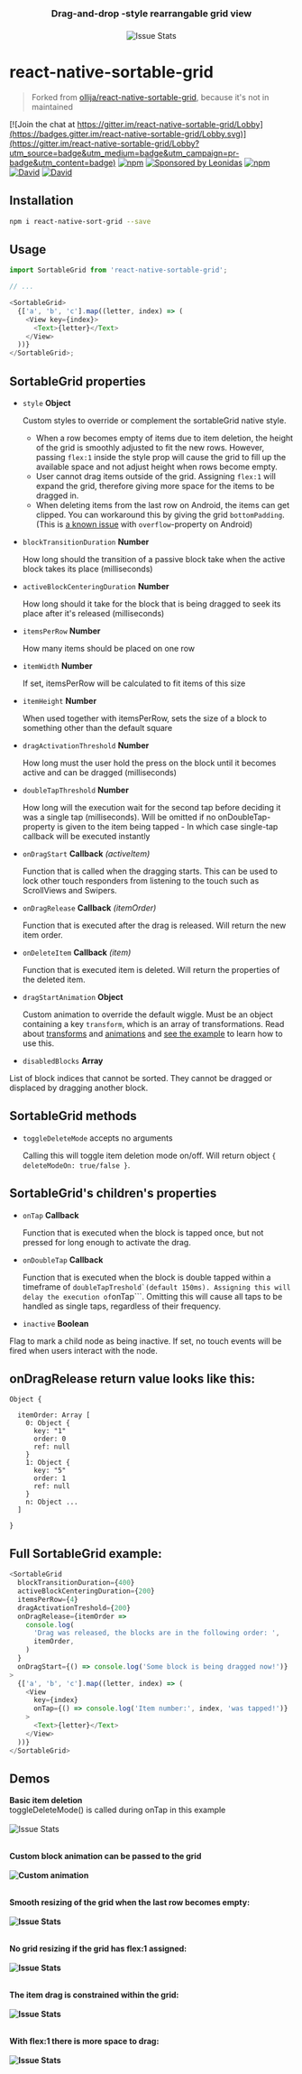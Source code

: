 <h3 align="center" style="margin-bottom: 21px;">
  Drag-and-drop -style rearrangable grid view
</h3>

<p align="center">
  <img alt="Issue Stats" src="http://i.giphy.com/gcB8YYVtL2BsA.gif">
</p>

# react-native-sortable-grid

> Forked from [ollija/react-native-sortable-grid](https://github.com/ollija/react-native-sortable-grid), because it's not in maintained

[![Join the chat at https://gitter.im/react-native-sortable-grid/Lobby](https://badges.gitter.im/react-native-sortable-grid/Lobby.svg)](https://gitter.im/react-native-sortable-grid/Lobby?utm_source=badge&utm_medium=badge&utm_campaign=pr-badge&utm_content=badge)
[![npm](https://img.shields.io/npm/dm/react-native-sort-grid.svg)]()
[![Sponsored by Leonidas](https://img.shields.io/badge/sponsored%20by-leonidas-389fc1.svg)](https://leonidasoy.fi/opensource)
[![npm](https://img.shields.io/npm/l/react-native-sortable-grid.svg)]()
[![David](https://img.shields.io/david/kagawagao/react-native-sort-grid.svg)]()
[![David](https://img.shields.io/david/dev/kagawagao/react-native-sort-grid.svg)]()

## Installation

```bash
npm i react-native-sort-grid --save
```

## Usage

```js
import SortableGrid from 'react-native-sortable-grid';

// ...

<SortableGrid>
  {['a', 'b', 'c'].map((letter, index) => (
    <View key={index}>
      <Text>{letter}</Text>
    </View>
  ))}
</SortableGrid>;
```

## SortableGrid properties

- `style` **Object**

  Custom styles to override or complement the sortableGrid native style.

  - When a row becomes empty of items due to item deletion, the height of the grid is smoothly adjusted to fit the new rows. However, passing `flex:1` inside the style prop will cause the grid to fill up the available space and not adjust height when rows become empty.
  - User cannot drag items outside of the grid. Assigning `flex:1` will expand the grid, therefore giving more space for the items to be dragged in.
  - When deleting items from the last row on Android, the items can get clipped. You can workaround this by giving the grid `bottomPadding`. (This is [a known issue](https://facebook.github.io/react-native/releases/0.26/docs/known-issues.html#the-overflow-style-property-defaults-to-hidden-and-cannot-be-changed-on-android) with `overflow`-property on Android)

- `blockTransitionDuration` **Number**

  How long should the transition of a passive block take when the active block takes its place (milliseconds)

- `activeBlockCenteringDuration` **Number**

  How long should it take for the block that is being dragged to seek its place after it's released (milliseconds)

- `itemsPerRow` **Number**

  How many items should be placed on one row

- `itemWidth` **Number**

  If set, itemsPerRow will be calculated to fit items of this size

- `itemHeight` **Number**

  When used together with itemsPerRow, sets the size of a block to something other than the default square

- `dragActivationThreshold` **Number**

  How long must the user hold the press on the block until it becomes active and can be dragged (milliseconds)

- `doubleTapThreshold` **Number**

  How long will the execution wait for the second tap before deciding it was a single tap (milliseconds).
  Will be omitted if no onDoubleTap-property is given to the item being tapped - In which case single-tap callback will be executed instantly

- `onDragStart` **Callback** _(activeItem)_

  Function that is called when the dragging starts. This can be used to lock other touch responders from listening to the touch such as ScrollViews and Swipers.

- `onDragRelease` **Callback** _(itemOrder)_

  Function that is executed after the drag is released. Will return the new item order.

- `onDeleteItem` **Callback** _(item)_

  Function that is executed item is deleted. Will return the properties of the deleted item.

- `dragStartAnimation` **Object**

  Custom animation to override the default wiggle. Must be an object containing a key `transform`, which is an array of transformations. Read about [transforms](https://facebook.github.io/react-native/docs/transforms.html) and [animations](https://facebook.github.io/react-native/docs/animated.html) and [see the example](example/customAnimationExample.js#L47) to learn how to use this.

- `disabledBlocks` **Array**

List of block indices that cannot be sorted. They cannot be dragged or displaced by dragging another block.

## SortableGrid methods

- `toggleDeleteMode` accepts no arguments

  Calling this will toggle item deletion mode on/off. Will return object `{ deleteModeOn: true/false }`.

## SortableGrid's children's properties

- `onTap` **Callback**

  Function that is executed when the block is tapped once, but not pressed for long enough to activate the drag.

- `onDoubleTap` **Callback**

  Function that is executed when the block is double tapped within a timeframe of `` doubleTapTreshold`(default 150ms). Assigning this will delay the execution of ``onTap```. Omitting this will cause all taps to be handled as single taps, regardless of their frequency.

- `inactive` **Boolean**

Flag to mark a child node as being inactive. If set, no touch events will be fired when users interact with the node.

## onDragRelease return value looks like this:

```
Object {

  itemOrder: Array [
    0: Object {
      key: "1"
      order: 0
      ref: null
    }
    1: Object {
      key: "5"
      order: 1
      ref: null
    }
    n: Object ...
  ]

}
```

## Full SortableGrid example:

```js
<SortableGrid
  blockTransitionDuration={400}
  activeBlockCenteringDuration={200}
  itemsPerRow={4}
  dragActivationTreshold={200}
  onDragRelease={itemOrder =>
    console.log(
      'Drag was released, the blocks are in the following order: ',
      itemOrder,
    )
  }
  onDragStart={() => console.log('Some block is being dragged now!')}
>
  {['a', 'b', 'c'].map((letter, index) => (
    <View
      key={index}
      onTap={() => console.log('Item number:', index, 'was tapped!')}
    >
      <Text>{letter}</Text>
    </View>
  ))}
</SortableGrid>
```

## Demos

<p align="center">

<b>Basic item deletion</b><br>toggleDeleteMode() is called during onTap in this example<br><br>
<img alt="Issue Stats" src="http://i.giphy.com/S4OC2Rt4JXEK4.gif">
<br><br>

<b>Custom block animation can be passed to the grid<br><br>
<img alt="Custom animation" src="http://i.giphy.com/FPyiKkqWf1fLW.gif">
<br><br>

<b>Smooth resizing of the grid when the last row becomes empty:</b><br><br>
<img alt="Issue Stats" src="http://i.giphy.com/PEU01yJh997qM.gif">
<br><br>

<b>No grid resizing if the grid has flex:1 assigned:</b><br><br>
<img alt="Issue Stats" src="http://i.giphy.com/fxBIhIkzydDW0.gif">
<br><br>

<b>The item drag is constrained within the grid:</b><br><br>
<img alt="Issue Stats" src="http://i.giphy.com/4YsV4fvEmb9Dy.gif">
<br><br>

<b>With flex:1 there is more space to drag:</b><br><br>
<img alt="Issue Stats" src="http://i.giphy.com/lX4NyomLbnRvi.gif">

</p>
